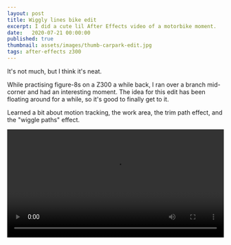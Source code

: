 ```yaml
---
layout: post
title: Wiggly lines bike edit
excerpt: I did a cute lil After Effects video of a motorbike moment.
date:	2020-07-21 00:00:00
published: true
thumbnail: assets/images/thumb-carpark-edit.jpg
tags: after-effects z300
---
```


It's not much, but I think it's neat.

While practising figure-8s on a Z300 a while back, I ran over a branch mid-corner and had an interesting moment. The idea for this edit has been floating around for a while, so it's good to finally get to it.

Learned a bit about motion tracking, the work area, the trim path effect, and the "wiggle paths" effect.

<video src="https://lord.geek.nz/f/carpark-effects.mp4" style="max-width: 100%; width: 100%;" controls="true">
